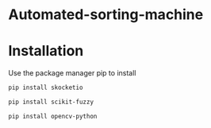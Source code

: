 # Automated-sorting-machine

# Installation
Use the package manager pip to install
```bash
pip install skocketio
```
```bash
pip install scikit-fuzzy
```
```bash
pip install opencv-python
```


